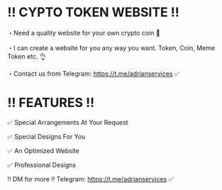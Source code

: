 # !! CYPTO TOKEN WEBSITE !!
・Need a quality website for your own crypto coin 🤨

・I can create a website for you any way you want. Token, Coin, Meme Token etc. 👌

・Contact us from Telegram: https://t.me/adrianservices ✅

# !! FEATURES !!
✅ Special Arrangements At Your Request

✅ Special Designs For You

✅ An Optimized Website

✅ Professional Designs

‼️ DM for more ‼️ Telegram: https://t.me/adrianservices ✅
